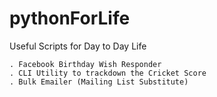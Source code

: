 # pythonForLife
Useful Scripts for Day to Day Life

	. Facebook Birthday Wish Responder
	. CLI Utility to trackdown the Cricket Score
	. Bulk Emailer (Mailing List Substitute)
